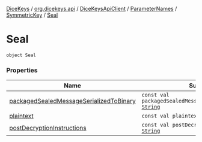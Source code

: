 [DiceKeys](../../../../../index.md) / [org.dicekeys.api](../../../../index.md) / [DiceKeysApiClient](../../../index.md) / [ParameterNames](../../index.md) / [SymmetricKey](../index.md) / [Seal](./index.md)

# Seal

`object Seal`

### Properties

| Name | Summary |
|---|---|
| [packagedSealedMessageSerializedToBinary](packaged-sealed-message-serialized-to-binary.md) | `const val packagedSealedMessageSerializedToBinary: `[`String`](https://kotlinlang.org/api/latest/jvm/stdlib/kotlin/-string/index.html) |
| [plaintext](plaintext.md) | `const val plaintext: `[`String`](https://kotlinlang.org/api/latest/jvm/stdlib/kotlin/-string/index.html) |
| [postDecryptionInstructions](post-decryption-instructions.md) | `const val postDecryptionInstructions: `[`String`](https://kotlinlang.org/api/latest/jvm/stdlib/kotlin/-string/index.html) |
